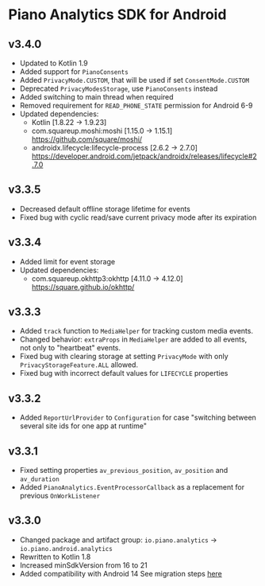 # Piano Analytics SDK for Android

## v3.4.0
* Updated to Kotlin 1.9
* Added support for `PianoConsents`
* Added `PrivacyMode.CUSTOM`, that will be used if set `ConsentMode.CUSTOM`
* Deprecated `PrivacyModesStorage`, use `PianoConsents` instead
* Added switching to main thread when required
* Removed requirement for `READ_PHONE_STATE` permission for Android 6-9
* Updated dependencies:
    - Kotlin [1.8.22 -> 1.9.23]
    - com.squareup.moshi:moshi [1.15.0 -> 1.15.1]
      https://github.com/square/moshi/
    - androidx.lifecycle:lifecycle-process [2.6.2 -> 2.7.0]
      https://developer.android.com/jetpack/androidx/releases/lifecycle#2.7.0

## v3.3.5
* Decreased default offline storage lifetime for events
* Fixed bug with cyclic read/save current privacy mode after its expiration

## v3.3.4
* Added limit for event storage
* Updated dependencies:
    - com.squareup.okhttp3:okhttp [4.11.0 -> 4.12.0]
      https://square.github.io/okhttp/

## v3.3.3
* Added `track` function to `MediaHelper` for tracking custom media events.
* Changed behavior: `extraProps` in `MediaHelper` are added to all events, not only to "heartbeat" events.
* Fixed bug with clearing storage at setting `PrivacyMode` with only `PrivacyStorageFeature.ALL` allowed.
* Fixed bug with incorrect default values for `LIFECYCLE` properties

## v3.3.2
* Added `ReportUrlProvider` to `Configuration` for case "switching between several site ids for one app at runtime"

## v3.3.1
* Fixed setting properties `av_previous_position`, `av_position` and `av_duration`
* Added `PianoAnalytics.EventProcessorCallback` as a replacement for previous `OnWorkListener`

## v3.3.0
* Changed package and artifact group: `io.piano.analytics` -> `io.piano.android.analytics`
* Rewritten to Kotlin 1.8
* Increased minSdkVersion from 16 to 21
* Added compatibility with Android 14
See migration steps [here](https://github.com/at-internet/piano-analytics-android/tree/main#migration-from-320-and-older-to-330)
